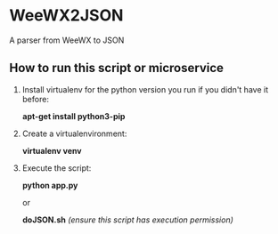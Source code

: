 # WeeWX2JSON
A parser from WeeWX to JSON


## How to run this script or microservice
1. Install virtualenv for the python version you run if you didn't have it before:

    __apt-get install python3-pip__

1. Create a virtualenvironment:

    __virtualenv venv__
    
3. Execute the script:

    __python app.py__
	
    or
	
    __doJSON.sh__ _(ensure this script has execution permission)_
    
